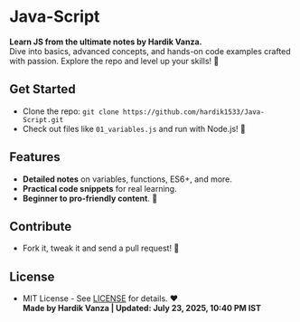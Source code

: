 # **Java-Script**

**Learn JS from the ultimate notes by Hardik Vanza.**  
Dive into basics, advanced concepts, and hands-on code examples crafted with passion. Explore the repo and level up your skills! 🌟

## **Get Started**
- Clone the repo: `git clone https://github.com/hardik1533/Java-Script.git`  
- Check out files like `01_variables.js` and run with Node.js! 🚀

## **Features**
- **Detailed notes** on variables, functions, ES6+, and more.  
- **Practical code snippets** for real learning.  
- **Beginner to pro-friendly content**. 🎯

## **Contribute**
- Fork it, tweak it and send a pull request! 🤝

## **License**
- MIT License - See [LICENSE](LICENSE) for details. ❤️  
**Made by Hardik Vanza | Updated: July 23, 2025, 10:40 PM IST**
